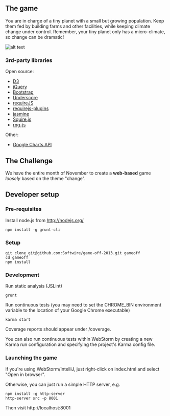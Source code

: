 ## The game

You are in charge of a tiny planet with a small but growing population. Keep them fed by building farms and other facilities, while keeping climate change under control. Remember, your tiny planet only has a micro-climate, so change can be dramatic!

![alt text](https://raw.github.com/Softwire/game-off-2013/master/screenshot.png "In-game screenshot")

### 3rd-party libraries

Open source:
* [D3](http://d3js.org/)
* [jQuery](http://jquery.com/)
* [Bootstrap](http://getbootstrap.com/)
* [Underscore](http://underscorejs.org/)
* [requireJS](http://requirejs.org/)
* [requirejs-plugins](https://github.com/millermedeiros/requirejs-plugins)
* [jasmine](http://pivotal.github.io/jasmine/)
* [Squire.js](https://github.com/iammerrick/Squire.js/)
* [rng-js](https://github.com/skeeto/rng-js)

Other:
* [Google Charts API](https://developers.google.com/chart/)

## The Challenge

We have the entire month of November to create a **web-based** game *loosely* based on the theme "change".

## Developer setup

### Pre-requisites

Install node.js from http://nodejs.org/

```
npm install -g grunt-cli
```

### Setup

```
git clone git@github.com:Softwire/game-off-2013.git gameoff
cd gameoff
npm install
```

### Development

Run static analysis (JSLint)
```
grunt
```

Run continuous tests (you may need to set the CHROME_BIN environment variable to the location of your Google Chrome executable)
```
karma start
```

Coverage reports should appear under /coverage.

You can also run continuous tests within WebStorm by creating a new Karma run configuration and specifying the project's Karma config file.

### Launching the game

If you're using WebStorm/IntelliJ, just right-click on index.html and select "Open in browser".

Otherwise, you can just run a simple HTTP server, e.g.
```
npm install -g http-server
http-server src -p 8001
```
Then visit http://localhost:8001
